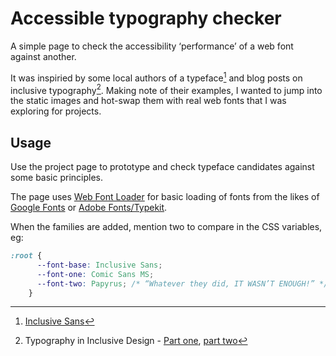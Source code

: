 # Accessible typography checker

A simple page to check the accessibility ‘performance’ of a web font against another.

It was inspiried by some local authors of a typeface[^1] and blog posts on inclusive typography[^2]. Making note of their examples, I wanted to jump into the static images and hot-swap them with real web fonts that I was exploring for projects.

[^1]: [Inclusive Sans](https://www.oliviaking.com/inclusive-sans)
[^2]: Typography in Inclusive Design - [Part one](https://www.visionaustralia.org/business-consulting/digital-access/blog/typography-in-inclusive-design-part-1), [part two](https://www.visionaustralia.org/business-consulting/digital-access/blog/typography-in-inclusive-design-part-2)

## Usage

Use the project page to prototype and check typeface candidates against some basic principles.

The page uses [Web Font Loader](https://github.com/typekit/webfontloader) for basic loading of fonts from the likes of [Google Fonts](https://github.com/typekit/webfontloader?tab=readme-ov-file#google) or [Adobe Fonts/Typekit](https://github.com/typekit/webfontloader?tab=readme-ov-file#typekit).

When the families are added, mention two to compare in the CSS variables, eg:

```css
:root {
      --font-base: Inclusive Sans;
      --font-one: Comic Sans MS;
      --font-two: Papyrus; /* “Whatever they did, IT WASN’T ENOUGH!” */
    }
```